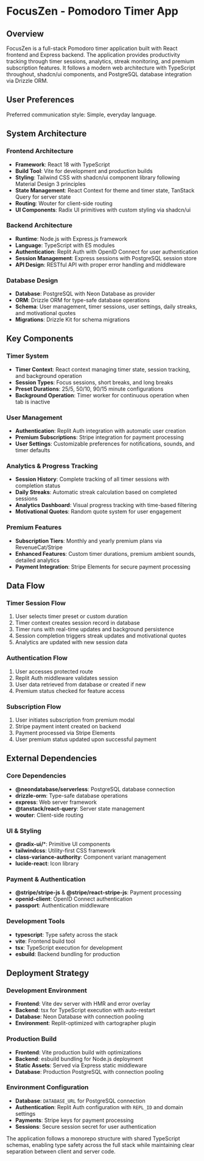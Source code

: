 # FocusZen - Pomodoro Timer App

## Overview

FocusZen is a full-stack Pomodoro timer application built with React frontend and Express backend. The application provides productivity tracking through timer sessions, analytics, streak monitoring, and premium subscription features. It follows a modern web architecture with TypeScript throughout, shadcn/ui components, and PostgreSQL database integration via Drizzle ORM.

## User Preferences

Preferred communication style: Simple, everyday language.

## System Architecture

### Frontend Architecture
- **Framework**: React 18 with TypeScript
- **Build Tool**: Vite for development and production builds
- **Styling**: Tailwind CSS with shadcn/ui component library following Material Design 3 principles
- **State Management**: React Context for theme and timer state, TanStack Query for server state
- **Routing**: Wouter for client-side routing
- **UI Components**: Radix UI primitives with custom styling via shadcn/ui

### Backend Architecture
- **Runtime**: Node.js with Express.js framework
- **Language**: TypeScript with ES modules
- **Authentication**: Replit Auth with OpenID Connect for user authentication
- **Session Management**: Express sessions with PostgreSQL session store
- **API Design**: RESTful API with proper error handling and middleware

### Database Design
- **Database**: PostgreSQL with Neon Database as provider
- **ORM**: Drizzle ORM for type-safe database operations
- **Schema**: User management, timer sessions, user settings, daily streaks, and motivational quotes
- **Migrations**: Drizzle Kit for schema migrations

## Key Components

### Timer System
- **Timer Context**: React context managing timer state, session tracking, and background operation
- **Session Types**: Focus sessions, short breaks, and long breaks
- **Preset Durations**: 25/5, 50/10, 90/15 minute configurations
- **Background Operation**: Timer worker for continuous operation when tab is inactive

### User Management
- **Authentication**: Replit Auth integration with automatic user creation
- **Premium Subscriptions**: Stripe integration for payment processing
- **User Settings**: Customizable preferences for notifications, sounds, and timer defaults

### Analytics & Progress Tracking
- **Session History**: Complete tracking of all timer sessions with completion status
- **Daily Streaks**: Automatic streak calculation based on completed sessions
- **Analytics Dashboard**: Visual progress tracking with time-based filtering
- **Motivational Quotes**: Random quote system for user engagement

### Premium Features
- **Subscription Tiers**: Monthly and yearly premium plans via RevenueCat/Stripe
- **Enhanced Features**: Custom timer durations, premium ambient sounds, detailed analytics
- **Payment Integration**: Stripe Elements for secure payment processing

## Data Flow

### Timer Session Flow
1. User selects timer preset or custom duration
2. Timer context creates session record in database
3. Timer runs with real-time updates and background persistence
4. Session completion triggers streak updates and motivational quotes
5. Analytics are updated with new session data

### Authentication Flow
1. User accesses protected route
2. Replit Auth middleware validates session
3. User data retrieved from database or created if new
4. Premium status checked for feature access

### Subscription Flow
1. User initiates subscription from premium modal
2. Stripe payment intent created on backend
3. Payment processed via Stripe Elements
4. User premium status updated upon successful payment

## External Dependencies

### Core Dependencies
- **@neondatabase/serverless**: PostgreSQL database connection
- **drizzle-orm**: Type-safe database operations
- **express**: Web server framework
- **@tanstack/react-query**: Server state management
- **wouter**: Client-side routing

### UI & Styling
- **@radix-ui/***: Primitive UI components
- **tailwindcss**: Utility-first CSS framework
- **class-variance-authority**: Component variant management
- **lucide-react**: Icon library

### Payment & Authentication
- **@stripe/stripe-js** & **@stripe/react-stripe-js**: Payment processing
- **openid-client**: OpenID Connect authentication
- **passport**: Authentication middleware

### Development Tools
- **typescript**: Type safety across the stack
- **vite**: Frontend build tool
- **tsx**: TypeScript execution for development
- **esbuild**: Backend bundling for production

## Deployment Strategy

### Development Environment
- **Frontend**: Vite dev server with HMR and error overlay
- **Backend**: tsx for TypeScript execution with auto-restart
- **Database**: Neon Database with connection pooling
- **Environment**: Replit-optimized with cartographer plugin

### Production Build
- **Frontend**: Vite production build with optimizations
- **Backend**: esbuild bundling for Node.js deployment
- **Static Assets**: Served via Express static middleware
- **Database**: Production PostgreSQL with connection pooling

### Environment Configuration
- **Database**: `DATABASE_URL` for PostgreSQL connection
- **Authentication**: Replit Auth configuration with `REPL_ID` and domain settings
- **Payments**: Stripe keys for payment processing
- **Sessions**: Secure session secret for user authentication

The application follows a monorepo structure with shared TypeScript schemas, enabling type safety across the full stack while maintaining clear separation between client and server code.